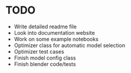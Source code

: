 # TODO

- Write detailed readme file
- Look into documentation website
- Work on some example notebooks
- Optimizer class for automatic model selection
- Optimizer test cases
- Finish model config class
- Finish blender code/tests